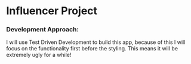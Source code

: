 # Influencer Project

### Development Approach:

I will use Test Driven Development to build this app, because of this I will focus on the functionality first before the styling. This means it will be extremely ugly for a while!